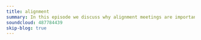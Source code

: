 ```yaml
---
title: alignment
summary: In this episode we discuss why alignment meetings are important and how to implement them.
soundcloud: 487784439
skip-blog: true
---
```

